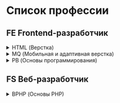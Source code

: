 # Список профессии

## FE Frontend-разработчик
<details><summary>HTML (Верстка)</summary>

   + [html-homeworks](https://github.com/netology-code/html-homeworks)
   + [html-2-homeworks](https://github.com/netology-code/html-2-homeworks)
   + [html-2-diploma](https://github.com/netology-code/html-2-diploma)
  
</details>
<details><summary>MQ (Мобильная и адаптивная верстка)</summary>

   + [mq-materials](https://github.com/netology-code/mq-materials)
   + [mq-homeworks](https://github.com/netology-code/mq-homeworks)
   + [mq-diploma](https://github.com/netology-code/mq-diploma)
  
</details>
<details><summary>PB (Основы программирования)</summary>

   + []()
   + []()
   + []()
   + []()

</details>

## FS Веб-разработчик
<details><summary>BPHP (Основы PHP)</summary>
  
   + [html-homeworks](https://github.com/netology-code/html-homeworks)
   + [html-2-homeworks](https://github.com/netology-code/html-2-homeworks)
  
</details>
